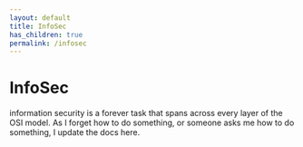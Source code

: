 ```yaml
---
layout: default
title: InfoSec
has_children: true
permalink: /infosec
---
```


# InfoSec
information security is a forever task that spans across every layer of the OSI model. As I forget how to do something, or someone asks me how to do something, I update the docs here.
